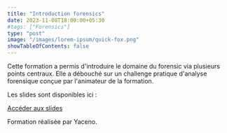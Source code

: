```yaml
---
title: "Introduction forensics"
date: 2023-11-08T18:00:00+05:30
#tags: ["Forensics"]
type: "post"
image: "/images/lorem-ipsum/quick-fox.png"
showTableOfContents: false
---
```


Cette formation a permis d'introduire le domaine du forensic via plusieurs points centraux. Elle a débouché sur un challenge pratique d'analyse forensique conçue par l'animateur de la formation.

Les slides sont disponibles ici : 

[Accéder aux slides](https://drive.google.com/file/d/1fkfofZowKWtDZp9tvIbbF43fl3u_LtLY/view?usp=sharing)

Formation réalisée par Yaceno.

